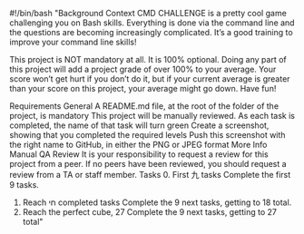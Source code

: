 #!/bin/bash
"Background Context
CMD CHALLENGE is a pretty cool game challenging you on Bash skills. Everything is done via the command line and the questions are becoming increasingly complicated. It’s a good training to improve your command line skills!

This project is NOT mandatory at all. It is 100% optional. Doing any part of this project will add a project grade of over 100% to your average. Your score won’t get hurt if you don’t do it, but if your current average is greater than your score on this project, your average might go down. Have fun!

Requirements
General
A README.md file, at the root of the folder of the project, is mandatory
This project will be manually reviewed.
As each task is completed, the name of that task will turn green
Create a screenshot, showing that you completed the required levels
Push this screenshot with the right name to GitHub, in either the PNG or JPEG format
More Info
Manual QA Review
It is your responsibility to request a review for this project from a peer. If no peers have been reviewed, you should request a review from a TA or staff member.
Tasks
0. First 九 tasks
Complete the first 9 tasks.
1. Reach חי completed tasks
Complete the 9 next tasks, getting to 18 total.
2. Reach the perfect cube, 27
Complete the 9 next tasks, getting to 27 total"
